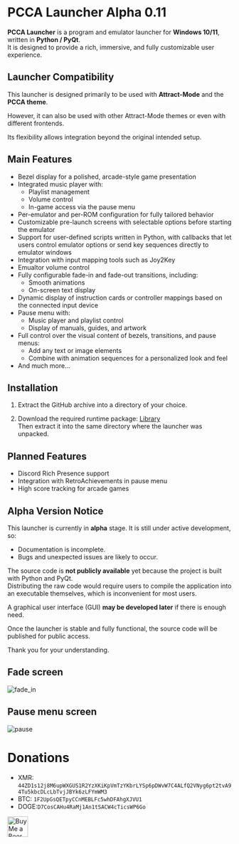# PCCA Launcher Alpha 0.11

**PCCA Launcher** is a program and emulator launcher for **Windows 10/11**, written in **Python / PyQt**.  
It is designed to provide a rich, immersive, and fully customizable user experience.

## Launcher Compatibility

This launcher is designed primarily to be used with **Attract-Mode** and the **PCCA theme**.  

However, it can also be used with other Attract-Mode themes or even with different frontends.  

Its flexibility allows integration beyond the original intended setup.

## Main Features

- Bezel display for a polished, arcade-style game presentation  
- Integrated music player with:
  - Playlist management  
  - Volume control  
  - In-game access via the pause menu  
- Per-emulator and per-ROM configuration for fully tailored behavior  
- Customizable pre-launch screens with selectable options before starting the emulator 
- Support for user-defined scripts written in Python, with callbacks that let users control emulator options or send key sequences directly to emulator windows  
- Integration with input mapping tools such as Joy2Key  
- Emualtor volume control 
- Fully configurable fade-in and fade-out transitions, including:
  - Smooth animations  
  - On-screen text display  
- Dynamic display of instruction cards or controller mappings based on the connected input device  
- Pause menu with:
  - Music player and playlist control  
  - Display of manuals, guides, and artwork  
- Full control over the visual content of bezels, transitions, and pause menus:
  - Add any text or image elements  
  - Combine with animation sequences for a personalized look and feel  
- And much more...

## Installation

1. Extract the GitHub archive into a directory of your choice.

2. Download the required runtime package: [Library](<https://github.com/pcca-matrix/PCCA-Launcher/releases/download/1.0.0/_internal.zip>)  
   Then extract it into the same directory where the launcher was unpacked.

## Planned Features

- Discord Rich Presence support  
- Integration with RetroAchievements in pause menu
- High score tracking for arcade games  

## Alpha Version Notice

This launcher is currently in **alpha** stage. It is still under active development, so:

- Documentation is incomplete.
- Bugs and unexpected issues are likely to occur.

The source code is **not publicly available** yet because the project is built with Python and PyQt.  
Distributing the raw code would require users to compile the application into an executable themselves, which is inconvenient for most users.  

A graphical user interface (GUI) **may be developed later** if there is enough need.

Once the launcher is stable and fully functional, the source code will be published for public access.

Thank you for your understanding.

## Fade screen
![fade_in](https://github.com/user-attachments/assets/f9cb0df7-7871-4512-8f2c-c5449191d796)

## Pause menu screen
![pause](https://github.com/user-attachments/assets/b4cbc1e3-2f22-450b-a1c5-358eb92a3809)


# Donations
* XMR: `44ZD1s12j8M6upWXGUS1R2YzXKiKpVmTzYKbrLYSp6pDWvW7C4ALfQ2VNyg6pt2tvA94Tu5kbcDLcLbTvjJBYk6zLFYmWM3`
* BTC: `1F2UpGsQETpyCCnMEBLFc5whDFAhgXJVU1`
* DOGE:`D7CosCAHu4RaMj1An1tSACW4cTicsWP6Go`

<a href='https://ko-fi.com/pccamatrix' target='_blank'><img height='35' style='border:0px;height:46px;' src='https://pcca.be/buymeabeer.png' border='0' alt='Buy Me a Beer at ko-fi.com' />
